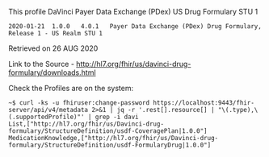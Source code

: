 This profile DaVinci Payer Data Exchange (PDex) US Drug Formulary STU 1

```
2020-01-21  1.0.0   4.0.1   Payer Data Exchange (PDex) Drug Formulary, Release 1 - US Realm STU 1
```

Retrieved on 26 AUG 2020

Link to the Source - http://hl7.org/fhir/us/davinci-drug-formulary/downloads.html

Check the Profiles are on the system: 

```
~$ curl -ks -u fhiruser:change-password https://localhost:9443/fhir-server/api/v4/metadata 2>&1 | jq -r '.rest[].resource[] | "\(.type),\(.supportedProfile)"' | grep -i davi
List,["http://hl7.org/fhir/us/Davinci-drug-formulary/StructureDefinition/usdf-CoveragePlan|1.0.0"]
MedicationKnowledge,["http://hl7.org/fhir/us/Davinci-drug-formulary/StructureDefinition/usdf-FormularyDrug|1.0.0"]
```